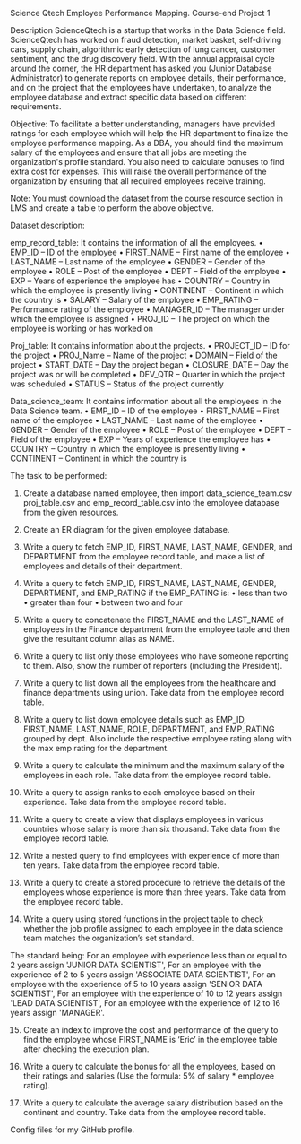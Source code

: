 Science Qtech Employee Performance Mapping.
Course-end Project 1

Description
ScienceQtech is a startup that works in the Data Science field. ScienceQtech has worked on fraud detection, market basket, self-driving cars, supply chain, algorithmic early detection of lung cancer, customer sentiment, and the drug discovery field. With the annual appraisal cycle around the corner, the HR department has asked you (Junior Database Administrator) to generate reports on employee details, their performance, and on the project that the employees have undertaken, to analyze the employee database and extract specific data based on different requirements.
 
Objective: 
To facilitate a better understanding, managers have provided ratings for each employee which will help the HR department to finalize the employee performance mapping. As a DBA, you should find the maximum salary of the employees and ensure that all jobs are meeting the organization's profile standard. You also need to calculate bonuses to find extra cost for expenses. This will raise the overall performance of the organization by ensuring that all required employees receive training.
 
Note: You must download the dataset from the course resource section in LMS and create a table to perform the above objective.

 
Dataset description:
 
emp_record_table: It contains the information of all the employees.
• EMP_ID – ID of the employee
• FIRST_NAME – First name of the employee
• LAST_NAME – Last name of the employee
• GENDER – Gender of the employee
• ROLE – Post of the employee
• DEPT – Field of the employee
• EXP – Years of experience the employee has
• COUNTRY – Country in which the employee is presently living
• CONTINENT – Continent in which the country is
• SALARY – Salary of the employee
• EMP_RATING – Performance rating of the employee
• MANAGER_ID – The manager under which the employee is assigned 
• PROJ_ID – The project on which the employee is working or has worked on

 
Proj_table: It contains information about the projects.
• PROJECT_ID – ID for the project
• PROJ_Name – Name of the project
• DOMAIN – Field of the project
• START_DATE – Day the project began
• CLOSURE_DATE – Day the project was or will be completed
• DEV_QTR – Quarter in which the project was scheduled
• STATUS – Status of the project currently
 
Data_science_team: It contains information about all the employees in the Data Science team.
• EMP_ID – ID of the employee
• FIRST_NAME – First name of the employee
• LAST_NAME – Last name of the employee
• GENDER – Gender of the employee
• ROLE – Post of the employee
• DEPT – Field of the employee
• EXP – Years of experience the employee has
• COUNTRY – Country in which the employee is presently living
• CONTINENT – Continent in which the country is



 
The task to be performed: 
 
1. Create a database named employee, then import data_science_team.csv proj_table.csv and emp_record_table.csv into the employee database from the given resources.
 
2. Create an ER diagram for the given employee database.
 
3. Write a query to fetch EMP_ID, FIRST_NAME, LAST_NAME, GENDER, and DEPARTMENT from the employee record table, and make a list of employees and details of their department.
 
4. Write a query to fetch EMP_ID, FIRST_NAME, LAST_NAME, GENDER, DEPARTMENT, and EMP_RATING if the EMP_RATING is: 
  • less than two
  • greater than four 
  • between two and four
 
5. Write a query to concatenate the FIRST_NAME and the LAST_NAME of employees in the Finance department from the employee table and then give the resultant column alias as NAME.
 
6. Write a query to list only those employees who have someone reporting to them. Also, show the number of reporters (including the President).
	
7. Write a query to list down all the employees from the healthcare and finance departments using union. Take data from the employee record table.
 
8. Write a query to list down employee details such as EMP_ID, FIRST_NAME, LAST_NAME, ROLE, DEPARTMENT, and EMP_RATING grouped by dept. Also include the respective employee rating along with the max emp rating for the department.
 
9. Write a query to calculate the minimum and the maximum salary of the employees in each role. Take data from the employee record table.
 
10. Write a query to assign ranks to each employee based on their experience. Take data from the employee record table.
 
11. Write a query to create a view that displays employees in various countries whose salary is more than six thousand. Take data from the employee record table.
 
12. Write a nested query to find employees with experience of more than ten years. Take data from the employee record table.
 
13. Write a query to create a stored procedure to retrieve the details of the employees whose experience is more than three years. Take data from the employee record table.
 
14. Write a query using stored functions in the project table to check whether the job profile assigned to each employee in the data science team matches the organization’s set standard.
 
The standard being:
For an employee with experience less than or equal to 2 years assign 'JUNIOR DATA SCIENTIST',
For an employee with the experience of 2 to 5 years assign 'ASSOCIATE DATA SCIENTIST',
For an employee with the experience of 5 to 10 years assign 'SENIOR DATA SCIENTIST',
For an employee with the experience of 10 to 12 years assign 'LEAD DATA SCIENTIST',
For an employee with the experience of 12 to 16 years assign 'MANAGER'.
 
15. Create an index to improve the cost and performance of the query to find the employee whose FIRST_NAME is ‘Eric’ in the employee table after checking the execution plan.
 
16. Write a query to calculate the bonus for all the employees, based on their ratings and salaries (Use the formula: 5% of salary * employee rating).
 
17. Write a query to calculate the average salary distribution based on the continent and country. Take data from the employee record table.

Config files for my GitHub profile.
